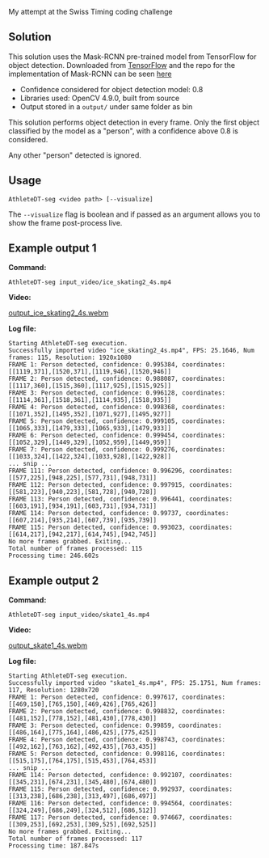 My attempt at the Swiss Timing coding challenge

## Solution

This solution uses the Mask-RCNN pre-trained model from TensorFlow for object detection. Downloaded from [TensorFlow](http://download.tensorflow.org/models/object_detection/mask_rcnn_inception_v2_coco_2018_01_28.tar.gz) and the repo for the implementation of Mask-RCNN can be seen [here](https://github.com/matterport/Mask_RCNN)
* Confidence considered for object detection model: 0.8
* Libraries used: OpenCV 4.9.0, built from source
* Output stored in a `output/` under same folder as bin

This solution performs object detection in every frame. Only the first object classified by the model as a "person", with a confidence above 0.8 is considered.

Any other "person" detected is ignored.

## Usage

`AthleteDT-seg <video path> [--visualize]`

The `--visualize` flag is boolean and if passed as an argument allows you to show the frame post-process live.

## Example output 1

**Command:**

`AthleteDT-seg input_video/ice_skating2_4s.mp4`

**Video:**

[output_ice_skating2_4s.webm](https://github.com/PedroM25/AthleteDT-segmentation/assets/40021588/96b36d1d-8ce9-4224-9dba-40e1cb2560b3)

**Log file:**

```log
Starting AthleteDT-seg execution.
Successfully imported video "ice_skating2_4s.mp4", FPS: 25.1646, Num frames: 115, Resolution: 1920x1080
FRAME 1: Person detected, confidence: 0.995384, coordinates: [[1119,371],[1520,371],[1119,946],[1520,946]]
FRAME 2: Person detected, confidence: 0.988087, coordinates: [[1117,360],[1515,360],[1117,925],[1515,925]]
FRAME 3: Person detected, confidence: 0.996128, coordinates: [[1114,361],[1518,361],[1114,935],[1518,935]]
FRAME 4: Person detected, confidence: 0.998368, coordinates: [[1071,352],[1495,352],[1071,927],[1495,927]]
FRAME 5: Person detected, confidence: 0.999105, coordinates: [[1065,333],[1479,333],[1065,933],[1479,933]]
FRAME 6: Person detected, confidence: 0.999454, coordinates: [[1052,329],[1449,329],[1052,959],[1449,959]]
FRAME 7: Person detected, confidence: 0.999276, coordinates: [[1033,324],[1422,324],[1033,928],[1422,928]]
... snip ...
FRAME 111: Person detected, confidence: 0.996296, coordinates: [[577,225],[948,225],[577,731],[948,731]]
FRAME 112: Person detected, confidence: 0.997915, coordinates: [[581,223],[940,223],[581,728],[940,728]]
FRAME 113: Person detected, confidence: 0.996441, coordinates: [[603,191],[934,191],[603,731],[934,731]]
FRAME 114: Person detected, confidence: 0.99737, coordinates: [[607,214],[935,214],[607,739],[935,739]]
FRAME 115: Person detected, confidence: 0.993023, coordinates: [[614,217],[942,217],[614,745],[942,745]]
No more frames grabbed. Exiting...
Total number of frames processed: 115
Processing time: 246.602s
```

## Example output 2

**Command:**

`AthleteDT-seg input_video/skate1_4s.mp4`

**Video:**

[output_skate1_4s.webm](https://github.com/PedroM25/AthleteDT-segmentation/assets/40021588/94aef04e-30cf-4463-a8cb-fb05b8a2c393)

**Log file:**

```log
Starting AthleteDT-seg execution.
Successfully imported video "skate1_4s.mp4", FPS: 25.1751, Num frames: 117, Resolution: 1280x720
FRAME 1: Person detected, confidence: 0.997617, coordinates: [[469,150],[765,150],[469,426],[765,426]]
FRAME 2: Person detected, confidence: 0.998832, coordinates: [[481,152],[778,152],[481,430],[778,430]]
FRAME 3: Person detected, confidence: 0.99859, coordinates: [[486,164],[775,164],[486,425],[775,425]]
FRAME 4: Person detected, confidence: 0.998743, coordinates: [[492,162],[763,162],[492,435],[763,435]]
FRAME 5: Person detected, confidence: 0.998116, coordinates: [[515,175],[764,175],[515,453],[764,453]]
... snip ...
FRAME 114: Person detected, confidence: 0.992107, coordinates: [[345,231],[674,231],[345,480],[674,480]]
FRAME 115: Person detected, confidence: 0.992937, coordinates: [[313,238],[686,238],[313,497],[686,497]]
FRAME 116: Person detected, confidence: 0.994564, coordinates: [[324,249],[686,249],[324,512],[686,512]]
FRAME 117: Person detected, confidence: 0.974667, coordinates: [[309,253],[692,253],[309,525],[692,525]]
No more frames grabbed. Exiting...
Total number of frames processed: 117
Processing time: 187.847s
```
